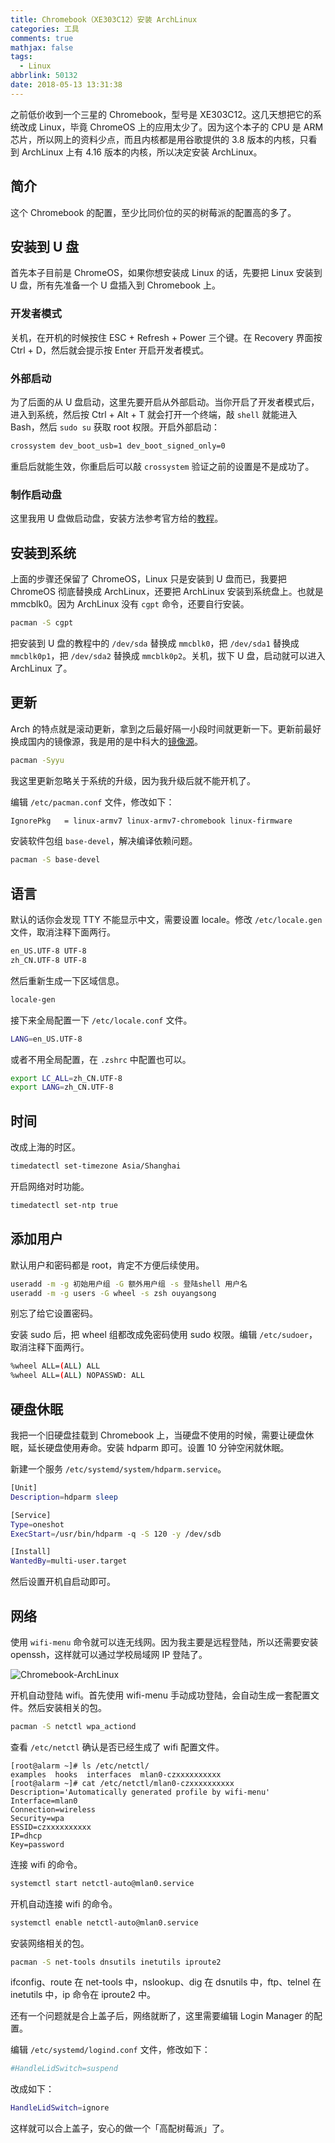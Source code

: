 ```yaml
---
title: Chromebook（XE303C12）安装 ArchLinux
categories: 工具
comments: true
mathjax: false
tags:
  - Linux
abbrlink: 50132
date: 2018-05-13 13:31:38
---
```


之前低价收到一个三星的 Chromebook，型号是 XE303C12。这几天想把它的系统改成 Linux，毕竟 ChromeOS 上的应用太少了。因为这个本子的 CPU 是 ARM 芯片，所以网上的资料少点，而且内核都是用谷歌提供的 3.8 版本的内核，只看到 ArchLinux 上有 4.16 版本的内核，所以决定安装 ArchLinux。

<!--more-->

## 简介

这个 Chromebook 的配置，至少比同价位的买的树莓派的配置高的多了。

## 安装到 U 盘

首先本子目前是 ChromeOS，如果你想安装成 Linux 的话，先要把 Linux 安装到 U 盘，所有先准备一个 U 盘插入到 Chromebook 上。

### 开发者模式

关机，在开机的时候按住 ESC + Refresh + Power 三个键。在 Recovery 界面按 Ctrl + D，然后就会提示按 Enter 开启开发者模式。

### 外部启动

为了后面的从 U 盘启动，这里先要开启从外部启动。当你开启了开发者模式后，进入到系统，然后按 Ctrl + Alt + T 就会打开一个终端，敲 `shell` 就能进入 Bash，然后 `sudo su` 获取 root 权限。开启外部启动：

```sh
crossystem dev_boot_usb=1 dev_boot_signed_only=0
```

重启后就能生效，你重启后可以敲 `crossystem` 验证之前的设置是不是成功了。

### 制作启动盘

这里我用 U 盘做启动盘，安装方法参考官方给的[教程](https://archlinuxarm.org/platforms/armv7/samsung/samsung-chromebook)。

## 安装到系统

上面的步骤还保留了 ChromeOS，Linux 只是安装到 U 盘而已，我要把 ChromeOS 彻底替换成 ArchLinux，还要把 ArchLinux 安装到系统盘上。也就是 mmcblk0。因为 ArchLinux 没有 `cgpt` 命令，还要自行安装。

```sh
pacman -S cgpt
```
    
把安装到 U 盘的教程中的 `/dev/sda` 替换成 `mmcblk0`，把 `/dev/sda1` 替换成 `mmcblk0p1`，把 `/dev/sda2` 替换成 `mmcblk0p2`。关机，拔下 U 盘，启动就可以进入 ArchLinux 了。

## 更新

Arch 的特点就是滚动更新，拿到之后最好隔一小段时间就更新一下。更新前最好换成国内的镜像源，我是用的是中科大的[镜像源](https://lug.ustc.edu.cn/wiki/mirrors/help/archlinuxarm)。

```sh
pacman -Syyu
```

我这里更新忽略关于系统的升级，因为我升级后就不能开机了。

编辑 `/etc/pacman.conf` 文件，修改如下：

```sh
IgnorePkg   = linux-armv7 linux-armv7-chromebook linux-firmware
```

安装软件包组 `base-devel`，解决编译依赖问题。

```sh
pacman -S base-devel
```

## 语言

默认的话你会发现 TTY 不能显示中文，需要设置 locale。修改 `/etc/locale.gen` 文件，取消注释下面两行。

```sh
en_US.UTF-8 UTF-8
zh_CN.UTF-8 UTF-8
```

然后重新生成一下区域信息。

```sh
locale-gen
```

接下来全局配置一下 `/etc/locale.conf` 文件。

```sh
LANG=en_US.UTF-8
```

或者不用全局配置，在 `.zshrc` 中配置也可以。

```sh
export LC_ALL=zh_CN.UTF-8
export LANG=zh_CN.UTF-8
```

## 时间

改成上海的时区。

```sh
timedatectl set-timezone Asia/Shanghai
```

开启网络对时功能。

```sh
timedatectl set-ntp true
```

## 添加用户

默认用户和密码都是 root，肯定不方便后续使用。

```sh
useradd -m -g 初始用户组 -G 额外用户组 -s 登陆shell 用户名
useradd -m -g users -G wheel -s zsh ouyangsong
```

别忘了给它设置密码。

安装 sudo 后，把 wheel 组都改成免密码使用 sudo 权限。编辑 `/etc/sudoer`，取消注释下面两行。

```sh
%wheel ALL=(ALL) ALL
%wheel ALL=(ALL) NOPASSWD: ALL
```

## 硬盘休眠

我把一个旧硬盘挂载到 Chromebook 上，当硬盘不使用的时候，需要让硬盘休眠，延长硬盘使用寿命。安装 hdparm 即可。设置 10 分钟空闲就休眠。

新建一个服务 `/etc/systemd/system/hdparm.service`。

```sh
[Unit]
Description=hdparm sleep

[Service]
Type=oneshot
ExecStart=/usr/bin/hdparm -q -S 120 -y /dev/sdb

[Install]
WantedBy=multi-user.target
```

然后设置开机自启动即可。

## 网络

使用 `wifi-menu` 命令就可以连无线网。因为我主要是远程登陆，所以还需要安装 openssh，这样就可以通过学校局域网 IP 登陆了。

![Chromebook-ArchLinux](https://wx4.sinaimg.cn/large/e2a28cd6ly1fsfgkyho8oj217k0u2ah9.jpg "screenfetch 截图")

开机自动登陆 wifi。首先使用 wifi-menu 手动成功登陆，会自动生成一套配置文件。然后安装相关的包。

```sh
pacman -S netctl wpa_actiond
```

查看 `/etc/netctl` 确认是否已经生成了 wifi 配置文件。

```console
[root@alarm ~]# ls /etc/netctl/
examples  hooks  interfaces  mlan0-czxxxxxxxxxx
[root@alarm ~]# cat /etc/netctl/mlan0-czxxxxxxxxxx
Description='Automatically generated profile by wifi-menu'
Interface=mlan0
Connection=wireless
Security=wpa
ESSID=czxxxxxxxxxx
IP=dhcp
Key=password
```

连接 wifi 的命令。

```sh
systemctl start netctl-auto@mlan0.service
```

开机自动连接 wifi 的命令。

```sh
systemctl enable netctl-auto@mlan0.service
```

安装网络相关的包。

```sh
pacman -S net-tools dnsutils inetutils iproute2
```

ifconfig、route 在 net-tools 中，nslookup、dig 在 dsnutils 中，ftp、telnel 在 inetutils 中，ip 命令在 iproute2 中。

还有一个问题就是合上盖子后，网络就断了，这里需要编辑 Login Manager 的配置。

编辑 `/etc/systemd/logind.conf` 文件，修改如下：

```sh
#HandleLidSwitch=suspend
```
改成如下：

```sh
HandleLidSwitch=ignore
```
这样就可以合上盖子，安心的做一个「高配树莓派」了。
